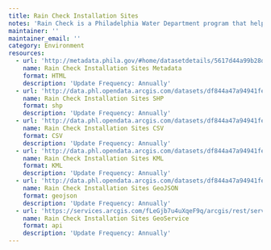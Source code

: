 ```yaml
---
title: Rain Check Installation Sites
notes: 'Rain Check is a Philadelphia Water Department program that helps residents manage stormwater and beautify their homes. '
maintainer: ''
maintainer_email: ''
category: Environment
resources:
  - url: 'http://metadata.phila.gov/#home/datasetdetails/5617d44a99b28d6875595bee/representationdetails/561805edf061d8707502e48a/'
    name: Rain Check Installation Sites Metadata
    format: HTML
    description: 'Update Frequency: Annually'
  - url: 'http://data.phl.opendata.arcgis.com/datasets/df844a47a94941fea3c45b2cd60af5f9_0.zip'
    name: Rain Check Installation Sites SHP
    format: shp
    description: 'Update Frequency: Annually'
  - url: 'http://data.phl.opendata.arcgis.com/datasets/df844a47a94941fea3c45b2cd60af5f9_0.csv'
    name: Rain Check Installation Sites CSV
    format: CSV
    description: 'Update Frequency: Annually'
  - url: 'http://data.phl.opendata.arcgis.com/datasets/df844a47a94941fea3c45b2cd60af5f9_0.kml'
    name: Rain Check Installation Sites KML
    format: KML
    description: 'Update Frequency: Annually'
  - url: 'http://data.phl.opendata.arcgis.com/datasets/df844a47a94941fea3c45b2cd60af5f9_0.geojson'
    name: Rain Check Installation Sites GeoJSON
    format: geojson
    description: 'Update Frequency: Annually'
  - url: 'https://services.arcgis.com/fLeGjb7u4uXqeF9q/arcgis/rest/services/RainCheck_Installed/FeatureServer/0/query?outFields=*&where=1%3D1'
    name: Rain Check Installation Sites GeoService
    format: api
    description: 'Update Frequency: Annually'
---
```


